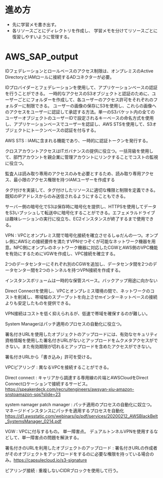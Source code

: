 # 進め方
- 先に学習メモ書き出す。
- 各リソースごとにディレクトリを作成し、 学習メモを分けてリソースごとに復習しやすいように管理する。

# AWS_SAP_output

IDフェデレーションとロールベースのアクセス制限は、オンプレミスのActive DirectoryとIAMロールに接続するADコネクターが必要。

IDプロバイダーとフェデレーションを使用して、アプリケーションベースの認証を行うことができる。
一時的なアクセスのS3オブジェクトと認証のために、ユーザーごとにフォルダーを作成して、各ユーザーのアクセス許可をそれぞれのフォルダーに制限できる。
ユーザーの画像の保存にS3を使用し、これらの画像へのアクセスをユーザーに認証して承認する方法。単一のS3バケット内の全てのユーザーオブジェクトのユーザーIDで設定されるキーベースの命名方式を使用し、アプリケーションベースでユーザーを認証し、AWS STSを使用して、S3オブジェクトにトークンベースの認証を付与する。

AWS STS : IAMに含まれる機能であり、一時的に認証トークンを発行する。

クロスアカウントアクセスはITガバナンスの提供に役立つ。一括背級を使用して、部門アカウントを親企業に管理アカウントにリンクすることでコストの監視に役立つ。

監査人は読み取り専用のアクセスのみを必要とするため、読み取り専用アクセス、最小限のアクセス権限を持つIAMユーザーを作成する

タグ付けを実装して、タグ付けしたリソースに適切な権限と制限を定義できる。既知のIPアドレスからのみ送信されるようにすることもできる。

サーバー側の暗号化でS3は保存時に暗号化を提供し、HTTPSを使用してデータをS3いプッシュして転送中に暗号化することができる。エフェメラルドライブは趣味レーションの実行に役立ち、EC2インスタンスが終了するまで使用できる。

VPN : VPCとオンプレミス間で暗号化接続を確立させるしゅだんの一つ。オンプレ側にAWSとの接続要件を満たすVPNせつぞくが可能なネットワーク機器を用意。NPC側にオンプレのネットワーク機器に対応したCGWとAWS側のVPC機能を有効にするためにVGWを作成し、VPC接続を確立する。

2つのデータセンターにそれぞれ別のCGWを追加し、データセンタ間を2つのデータセンター間を2つのトンネルを持つVPN接続を作成する。

インスタンスボリュームは一時的な保管スペース。バックアップ用途に向かない

Direct Connectを使用し、VPCとオンプレミス環境の間で、ネットワークのコストを削減し、帯域幅のスプープットを向上させmインターネットベースの接続よりも安定したものを提供できる。

VPN接続はコストを低く抑えられるが、低速で帯域を確保するのが難しい。

System Managerはパッチ適用のプロセスの自動化に役立つ。

署名付きURLを使用したオブジェクトのアップロードには、有効なセキュリティ資格情報を使用した署名付きURLがないとアップロードをムクメタアクセスができない。また有効期限が切れるとアップロードを含めたアクセスができない。

署名付きURLから「書き込み」許可を受ける。

VPCピアリング : 異なるVPCを接続することができる。

Direct connect : キャリアから調達する専用線の片端とAWSCloudをDirect Connectロケーションで接続するサービス。
https://speakerdeck.com/recruitengineers/awsyan-xiu-amazon-snstoamazon-sqs?slide=23

system namager patch manager : パッチ適用のプロセスの自動化に奴立つ。マネージドインスタンスにパッチを適用するプロセスを自動化　https://d1.awsstatic.com/webinars/jp/pdf/services/20200212_AWSBlackBelt_SystemsManager_0214.pdf

VGW : VPCに付与するもの。 単一障害点。 デュアルトンネルVPNを使用するなどして、単一障害点の問題を解決する。

署名付きのURLを利用したオブジェクトのアップロード : 署名付きURLの作成者がそのオブジェクトをアップロードをするのに必要な権限を持っている場合のみ。https://capsulecloud.io/s3-signature

ピアリング接続 : 重複しないCIDRブロックを使用して行う。
